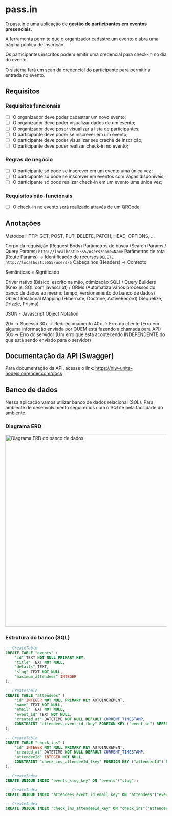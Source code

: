 # pass.in

O pass.in é uma aplicação de **gestão de participantes em eventos presenciais**. 

A ferramenta permite que o organizador cadastre um evento e abra uma página pública de inscrição.

Os participantes inscritos podem emitir uma credencial para check-in no dia do evento.

O sistema fará um scan da credencial do participante para permitir a entrada no evento.

## Requisitos

### Requisitos funcionais

- [ ] O organizador deve poder cadastrar um novo evento;
- [ ] O organizador deve poder visualizar dados de um evento;
- [ ] O organizador deve poser visualizar a lista de participantes; 
- [ ] O participante deve poder se inscrever em um evento;
- [ ] O participante deve poder visualizar seu crachá de inscrição;
- [ ] O participante deve poder realizar check-in no evento;

### Regras de negócio

- [ ] O participante só pode se inscrever em um evento uma única vez;
- [ ] O participante só pode se inscrever em eventos com vagas disponíveis;
- [ ] O participante só pode realizar check-in em um evento uma única vez;

### Requisitos não-funcionais

- [ ] O check-in no evento será realizado através de um QRCode;

## Anotações

Métodos HTTP: GET, POST, PUT, DELETE, PATCH, HEAD, OPTIONS, ...

Corpo da requisição (Request Body)
Parâmetros de busca (Search Params / Query Params) `http://localhost:5555/users?name=Name`
Parâmetros de rota (Route Params) -> Identificação de recursos `DELETE http://localhost:5555/users/5`
Cabeçalhos (Headers) -> Contexto

Semânticas = Significado

Driver nativo (Básico, escrito na mão, otimização SQL) / Query Builders (Knex.js, SQL com javascript) / ORMs (Automatiza vários processos do banco de dados ao mesmo tempo, versionamento do banco de dados)
Object Relational Mapping (Hibernate, Doctrine, ActiveRecord)
(Sequelize, Drizzle, Prisma)

JSON - Javascript Object Notation

20x -> Sucesso
30x -> Redirecionamento
40x -> Erro do cliente (Erro em alguma informação enviada por QUEM está fazendo a chamada para API)
50x -> Erro do servidor (Um erro que está acontecendo INDEPENDENTE do que está sendo enviado para o servidor)

## Documentação da API (Swagger)

Para documentação da API, acesse o link: https://nlw-unite-nodejs.onrender.com/docs

## Banco de dados

Nessa aplicação vamos utilizar banco de dados relacional (SQL). Para ambiente de desenvolvimento seguiremos com o SQLite pela facilidade do ambiente.

### Diagrama ERD

<img src=".github/erd.svg" width="600" alt="Diagrama ERD do banco de dados" />

### Estrutura do banco (SQL)

```sql
-- CreateTable
CREATE TABLE "events" (
    "id" TEXT NOT NULL PRIMARY KEY,
    "title" TEXT NOT NULL,
    "details" TEXT,
    "slug" TEXT NOT NULL,
    "maximum_attendees" INTEGER
);

-- CreateTable
CREATE TABLE "attendees" (
    "id" INTEGER NOT NULL PRIMARY KEY AUTOINCREMENT,
    "name" TEXT NOT NULL,
    "email" TEXT NOT NULL,
    "event_id" TEXT NOT NULL,
    "created_at" DATETIME NOT NULL DEFAULT CURRENT_TIMESTAMP,
    CONSTRAINT "attendees_event_id_fkey" FOREIGN KEY ("event_id") REFERENCES "events" ("id") ON DELETE RESTRICT ON UPDATE CASCADE
);

-- CreateTable
CREATE TABLE "check_ins" (
    "id" INTEGER NOT NULL PRIMARY KEY AUTOINCREMENT,
    "created_at" DATETIME NOT NULL DEFAULT CURRENT_TIMESTAMP,
    "attendeeId" INTEGER NOT NULL,
    CONSTRAINT "check_ins_attendeeId_fkey" FOREIGN KEY ("attendeeId") REFERENCES "attendees" ("id") ON DELETE RESTRICT ON UPDATE CASCADE
);

-- CreateIndex
CREATE UNIQUE INDEX "events_slug_key" ON "events"("slug");

-- CreateIndex
CREATE UNIQUE INDEX "attendees_event_id_email_key" ON "attendees"("event_id", "email");

-- CreateIndex
CREATE UNIQUE INDEX "check_ins_attendeeId_key" ON "check_ins"("attendeeId");
```












<!--
    npm i typescript @types/node -D
    npx tsc --init
    // npx tsc
    npm tsx -D
    // npx tsx src/server.ts
    // npx tsx watch src/server.ts
    // "scripts": {
    //     "dev": "tsx watch src/server.ts"
    // },
    npm i fastify
    npm i prisma -D
    npx prisma init --datasource-provider SQLite
    // "scripts": {
        // "dev": "tsx watch --env-file .env src/server.ts"
    // },
    npx prisma migrate dev
    npx prisma studio
    npm i zod
    npm i fastify-type-provider-zod
    npx prisma db seed
-->